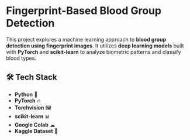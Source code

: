 # Fingerprint-Based Blood Group Detection

This project explores a machine learning approach to **blood group detection using fingerprint images**. It utilizes **deep learning models** built with **PyTorch** and **scikit-learn** to analyze biometric patterns and classify blood types.

## 🛠 Tech Stack
- **Python** 🐍  
- **PyTorch** 🔥  
- **Torchvision** 🖼  
- **scikit-learn** 📊  
- **Google Colab** ☁  
- **Kaggle Dataset** 📁  
